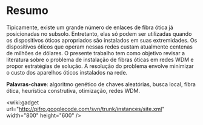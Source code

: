 # Resumo #


Tipicamente, existe um grande número de enlaces de fibra ótica já posicionadas no subsolo. Entretanto, elas só podem ser utilizadas quando os dispositivos óticos apropriados são instalados em suas extremidades. Os dispositivos óticos que operam nessas redes custam  atualmente centenas de milhões de dólares. O presente trabalho tem como objetivo revisar a literatura sobre o problema de instalação de fibras óticas em redes WDM e propor estratégias de solução. A resolução do problema envolve minimizar o custo dos aparelhos óticos instalados na rede.

**Palavras-chave**: algoritmo genético de chaves aleatórias, busca local, fibra ótica, heurística construtiva, otimização, redes WDM.

&lt;wiki:gadget url="http://pifro.googlecode.com/svn/trunk/instances/site.xml" width="800" height="600" /&gt;
